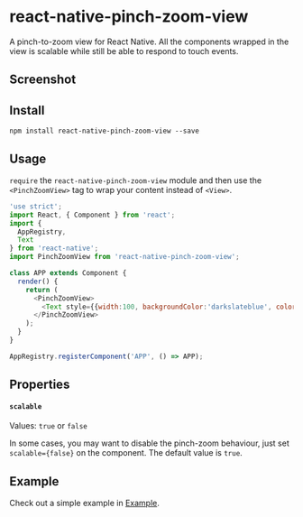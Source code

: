 # react-native-pinch-zoom-view

A pinch-to-zoom view for React Native. All the components wrapped in the view is scalable while still be able to respond to touch events.

## Screenshot

[logo]: https://github.com/ForU/react-native-pinch-zoom-view/blob/master/demo.png?raw=true


## Install

`npm install react-native-pinch-zoom-view --save`

## Usage

`require` the `react-native-pinch-zoom-view` module and then use the `<PinchZoomView>` tag to wrap your content instead of `<View>`.

```javascript
'use strict';
import React, { Component } from 'react';
import {
  AppRegistry,
  Text
} from 'react-native';
import PinchZoomView from 'react-native-pinch-zoom-view';

class APP extends Component {
  render() {
    return (
      <PinchZoomView>
        <Text style={{width:100, backgroundColor:'darkslateblue', color:'white'}}>{'hello world!'}</Text>
      </PinchZoomView>
    );
  }
}

AppRegistry.registerComponent('APP', () => APP);
```

## Properties

#### `scalable`

Values: `true` or `false`

In some cases, you may want to disable the pinch-zoom behaviour, just set `scalable={false}` on the component. The default value is `true`.

## Example

Check out a simple example in [Example](https://github.com/GuoChen-WHU/react-native-pinch-zoom-view/tree/master/Example).
